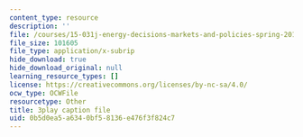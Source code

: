 ```yaml
---
content_type: resource
description: ''
file: /courses/15-031j-energy-decisions-markets-and-policies-spring-2012/0b5d0ea5a6340bf58136e476f3f824c7_2wGduvHRck4.srt
file_size: 101605
file_type: application/x-subrip
hide_download: true
hide_download_original: null
learning_resource_types: []
license: https://creativecommons.org/licenses/by-nc-sa/4.0/
ocw_type: OCWFile
resourcetype: Other
title: 3play caption file
uid: 0b5d0ea5-a634-0bf5-8136-e476f3f824c7
---
```

